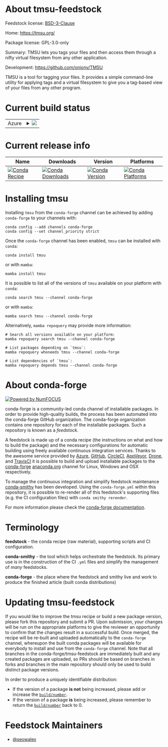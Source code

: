 About tmsu-feedstock
====================

Feedstock license: [BSD-3-Clause](https://github.com/conda-forge/tmsu-feedstock/blob/main/LICENSE.txt)

Home: https://tmsu.org/

Package license: GPL-3.0-only

Summary: TMSU lets you tags your files and then access them through a nifty virtual filesystem from any other application.

Development: https://github.com/oniony/TMSU

TMSU is a tool for tagging your files. It provides a simple command-line utility for applying
tags and a virtual filesystem to give you a tag-based view of your files from any other program.


Current build status
====================


<table>
    
  <tr>
    <td>Azure</td>
    <td>
      <details>
        <summary>
          <a href="https://dev.azure.com/conda-forge/feedstock-builds/_build/latest?definitionId=23400&branchName=main">
            <img src="https://dev.azure.com/conda-forge/feedstock-builds/_apis/build/status/tmsu-feedstock?branchName=main">
          </a>
        </summary>
        <table>
          <thead><tr><th>Variant</th><th>Status</th></tr></thead>
          <tbody><tr>
              <td>linux_64</td>
              <td>
                <a href="https://dev.azure.com/conda-forge/feedstock-builds/_build/latest?definitionId=23400&branchName=main">
                  <img src="https://dev.azure.com/conda-forge/feedstock-builds/_apis/build/status/tmsu-feedstock?branchName=main&jobName=linux&configuration=linux%20linux_64_" alt="variant">
                </a>
              </td>
            </tr><tr>
              <td>osx_64</td>
              <td>
                <a href="https://dev.azure.com/conda-forge/feedstock-builds/_build/latest?definitionId=23400&branchName=main">
                  <img src="https://dev.azure.com/conda-forge/feedstock-builds/_apis/build/status/tmsu-feedstock?branchName=main&jobName=osx&configuration=osx%20osx_64_" alt="variant">
                </a>
              </td>
            </tr><tr>
              <td>win_64</td>
              <td>
                <a href="https://dev.azure.com/conda-forge/feedstock-builds/_build/latest?definitionId=23400&branchName=main">
                  <img src="https://dev.azure.com/conda-forge/feedstock-builds/_apis/build/status/tmsu-feedstock?branchName=main&jobName=win&configuration=win%20win_64_" alt="variant">
                </a>
              </td>
            </tr>
          </tbody>
        </table>
      </details>
    </td>
  </tr>
</table>

Current release info
====================

| Name | Downloads | Version | Platforms |
| --- | --- | --- | --- |
| [![Conda Recipe](https://img.shields.io/badge/recipe-tmsu-green.svg)](https://anaconda.org/conda-forge/tmsu) | [![Conda Downloads](https://img.shields.io/conda/dn/conda-forge/tmsu.svg)](https://anaconda.org/conda-forge/tmsu) | [![Conda Version](https://img.shields.io/conda/vn/conda-forge/tmsu.svg)](https://anaconda.org/conda-forge/tmsu) | [![Conda Platforms](https://img.shields.io/conda/pn/conda-forge/tmsu.svg)](https://anaconda.org/conda-forge/tmsu) |

Installing tmsu
===============

Installing `tmsu` from the `conda-forge` channel can be achieved by adding `conda-forge` to your channels with:

```
conda config --add channels conda-forge
conda config --set channel_priority strict
```

Once the `conda-forge` channel has been enabled, `tmsu` can be installed with `conda`:

```
conda install tmsu
```

or with `mamba`:

```
mamba install tmsu
```

It is possible to list all of the versions of `tmsu` available on your platform with `conda`:

```
conda search tmsu --channel conda-forge
```

or with `mamba`:

```
mamba search tmsu --channel conda-forge
```

Alternatively, `mamba repoquery` may provide more information:

```
# Search all versions available on your platform:
mamba repoquery search tmsu --channel conda-forge

# List packages depending on `tmsu`:
mamba repoquery whoneeds tmsu --channel conda-forge

# List dependencies of `tmsu`:
mamba repoquery depends tmsu --channel conda-forge
```


About conda-forge
=================

[![Powered by
NumFOCUS](https://img.shields.io/badge/powered%20by-NumFOCUS-orange.svg?style=flat&colorA=E1523D&colorB=007D8A)](https://numfocus.org)

conda-forge is a community-led conda channel of installable packages.
In order to provide high-quality builds, the process has been automated into the
conda-forge GitHub organization. The conda-forge organization contains one repository
for each of the installable packages. Such a repository is known as a *feedstock*.

A feedstock is made up of a conda recipe (the instructions on what and how to build
the package) and the necessary configurations for automatic building using freely
available continuous integration services. Thanks to the awesome service provided by
[Azure](https://azure.microsoft.com/en-us/services/devops/), [GitHub](https://github.com/),
[CircleCI](https://circleci.com/), [AppVeyor](https://www.appveyor.com/),
[Drone](https://cloud.drone.io/welcome), and [TravisCI](https://travis-ci.com/)
it is possible to build and upload installable packages to the
[conda-forge](https://anaconda.org/conda-forge) [anaconda.org](https://anaconda.org/)
channel for Linux, Windows and OSX respectively.

To manage the continuous integration and simplify feedstock maintenance
[conda-smithy](https://github.com/conda-forge/conda-smithy) has been developed.
Using the ``conda-forge.yml`` within this repository, it is possible to re-render all of
this feedstock's supporting files (e.g. the CI configuration files) with ``conda smithy rerender``.

For more information please check the [conda-forge documentation](https://conda-forge.org/docs/).

Terminology
===========

**feedstock** - the conda recipe (raw material), supporting scripts and CI configuration.

**conda-smithy** - the tool which helps orchestrate the feedstock.
                   Its primary use is in the construction of the CI ``.yml`` files
                   and simplify the management of *many* feedstocks.

**conda-forge** - the place where the feedstock and smithy live and work to
                  produce the finished article (built conda distributions)


Updating tmsu-feedstock
=======================

If you would like to improve the tmsu recipe or build a new
package version, please fork this repository and submit a PR. Upon submission,
your changes will be run on the appropriate platforms to give the reviewer an
opportunity to confirm that the changes result in a successful build. Once
merged, the recipe will be re-built and uploaded automatically to the
`conda-forge` channel, whereupon the built conda packages will be available for
everybody to install and use from the `conda-forge` channel.
Note that all branches in the conda-forge/tmsu-feedstock are
immediately built and any created packages are uploaded, so PRs should be based
on branches in forks and branches in the main repository should only be used to
build distinct package versions.

In order to produce a uniquely identifiable distribution:
 * If the version of a package **is not** being increased, please add or increase
   the [``build/number``](https://docs.conda.io/projects/conda-build/en/latest/resources/define-metadata.html#build-number-and-string).
 * If the version of a package **is** being increased, please remember to return
   the [``build/number``](https://docs.conda.io/projects/conda-build/en/latest/resources/define-metadata.html#build-number-and-string)
   back to 0.

Feedstock Maintainers
=====================

* [@seowalex](https://github.com/seowalex/)

